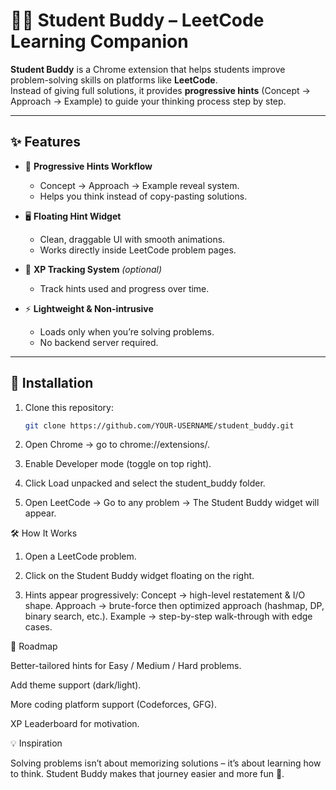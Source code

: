 # 🧑‍🎓 Student Buddy – LeetCode Learning Companion

**Student Buddy** is a Chrome extension that helps students improve problem-solving skills on platforms like **LeetCode**.  
Instead of giving full solutions, it provides **progressive hints** (Concept → Approach → Example) to guide your thinking process step by step.

---

## ✨ Features
- 📌 **Progressive Hints Workflow**  
  - Concept → Approach → Example reveal system.  
  - Helps you think instead of copy-pasting solutions.  

- 🖥️ **Floating Hint Widget**  
  - Clean, draggable UI with smooth animations.  
  - Works directly inside LeetCode problem pages.  

- 🎯 **XP Tracking System** *(optional)*  
  - Track hints used and progress over time.  

- ⚡ **Lightweight & Non-intrusive**  
  - Loads only when you’re solving problems.  
  - No backend server required.  

---

## 🚀 Installation
1. Clone this repository:
   ```bash
   git clone https://github.com/YOUR-USERNAME/student_buddy.git
2. Open Chrome → go to chrome://extensions/.

3. Enable Developer mode (toggle on top right).

4. Click Load unpacked and select the student_buddy folder.

5. Open LeetCode → Go to any problem → The Student Buddy widget will appear.

🛠️ How It Works

1. Open a LeetCode problem.

2. Click on the Student Buddy widget floating on the right.

3. Hints appear progressively:
   Concept → high-level restatement & I/O shape.
   Approach → brute-force then optimized approach (hashmap, DP, binary search, etc.).
   Example → step-by-step walk-through with edge cases.

📌 Roadmap

 Better-tailored hints for Easy / Medium / Hard problems.

 Add theme support (dark/light).

 More coding platform support (Codeforces, GFG).

 XP Leaderboard for motivation.

💡 Inspiration

Solving problems isn’t about memorizing solutions – it’s about learning how to think.
Student Buddy makes that journey easier and more fun 🚀.
